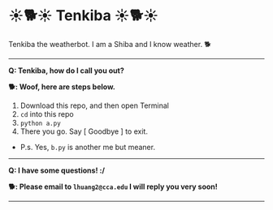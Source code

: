 # :sunny::dog2::sunny: Tenkiba :sunny::dog2::sunny:
Tenkiba the weatherbot. I am a Shiba and I know weather. :dog2:

---

**Q: Tenkiba, how do I call you out?**

**:dog2:: Woof, here are steps below.**


1. Download this repo, and then open Terminal
2. `cd` into this repo
3. `python a.py` 
4. There you go. Say [ Goodbye ] to exit.

- P.s. Yes, `b.py` is another me but meaner.

---

**Q: I have some questions! :/**

**:dog2:: Please email to `lhuang2@cca.edu` I will reply you very soon!**

---
